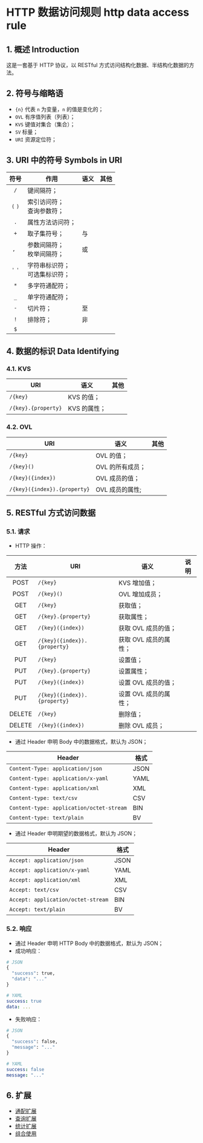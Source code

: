 # HTTP 数据访问规则 http data access rule

## 1. 概述 Introduction

这是一套基于 HTTP 协议，以 RESTful 方式访问结构化数据、半结构化数据的方法。

## 2. 符号与缩略语

- `{n}` 代表 `n` 为变量，`n` 的值是变化的；
- `OVL` 有序值列表（列表）；
- `KVS` 键值对集合（集合）；
- `SV` 标量；
- `URI` 资源定位符；

## 3. URI 中的符号 Symbols in URI

|  符号   | 作用                             | 语义 | 其他 |
| :-----: | -------------------------------- | ---- | ---- |
|   `/`   | 键间隔符；                       |      |      |
| `(` `)` | 索引访问符；<br>查询参数符；     |      |      |
|   `.`   | 属性方法访问符；                 |      |      |
|   `+`   | 取子集符号；                     | 与   |      |
|  `, `   | 参数间隔符；<br>枚举间隔符；     | 或   |      |
| `'` `'` | 字符串标识符；<br>可选集标识符； |      |      |
|   `*`   | 多字符通配符；                   |      |      |
|   `_`   | 单字符通配符；                   |      |      |
|   `-`   | 切片符；                         | 至   |      |
|   `!`   | 排除符；                         | 非   |      |
|   `$`   |                                  |      |      |

## 4. 数据的标识 Data Identifying

### 4.1. KVS

| URI                 | 语义         | 其他 |
| ------------------- | ------------ | ---- |
| `/{key}`            | KVS 的值；   |      |
| `/{key}.{property}` | KVS 的属性； |      |

### 4.2. OVL

| URI                          | 语义             | 其他 |
| ---------------------------- | ---------------- | ---- |
| `/{key}`                     | OVL 的值；       |      |
| `/{key}()`                   | OVL 的所有成员； |      |
| `/{key}({index})`            | OVL 成员的值；   |      |
| `/{key}({index}).{property}` | OVL 成员的属性;  |      |

## 5. RESTful 方式访问数据

### 5.1. 请求

- HTTP 操作：

|  方法  | URI                          | 语义                  | 说明 |
| :----: | ---------------------------- | --------------------- | ---- |
|  POST  | `/{key}`                     | KVS 增加值；          |      |
|  POST  | `/{key}()`                   | OVL 增加成员；        |      |
|  GET   | `/{key}`                     | 获取值；              |      |
|  GET   | `/{key}.{property}`          | 获取属性；            |      |
|  GET   | `/{key}({index})`            | 获取 OVL 成员的值；   |      |
|  GET   | `/{key}({index}).{property}` | 获取 OVL 成员的属性； |      |
|  PUT   | `/{key}`                     | 设置值；              |      |
|  PUT   | `/{key}.{property}`          | 设置属性；            |      |
|  PUT   | `/{key}({index})`            | 设置 OVL 成员的值；   |      |
|  PUT   | `/{key}({index}).{property}` | 设置 OVL 成员的属性； |      |
| DELETE | `/{key}`                     | 删除值；              |      |
| DELETE | `/{key}({index})`            | 删除 OVL 成员；       |      |

- 通过 Header 申明 Body 中的数据格式，默认为 JSON；

| Header                                   | 格式 |
| ---------------------------------------- | ---- |
| `Content-Type: application/json`         | JSON |
| `Content-type: application/x-yaml`       | YAML |
| `Content-type: application/xml`          | XML  |
| `Content-type: text/csv`                 | CSV  |
| `Content-type: application/octet-stream` | BIN  |
| `Content-type: text/plain`               | BV   |

- 通过 Header 申明期望的数据格式，默认为 JSON；

| Header                             | 格式 |
| ---------------------------------- | ---- |
| `Accept: application/json`         | JSON |
| `Accept: application/x-yaml`       | YAML |
| `Accept: application/xml`          | XML  |
| `Accept: text/csv`                 | CSV  |
| `Accept: application/octet-stream` | BIN  |
| `Accept: text/plain`               | BV   |


### 5.2. 响应

- 通过 Header 申明 HTTP Body 中的数据格式，默认为 JSON；
- 成功响应：

```python
# JSON
{
  "success": true,
  "data": "..."
}
````

```yaml
# YAML
success: true
data: ...
```

- 失败响应：

```python
# JSON
{
  "success": false,
  "message": "..."
}
```

```yaml
# YAML
success: false
message: "..."
```

## 6. 扩展

- [通配扩展](doc/wildcard.md)
- [查询扩展](doc/query.md)
- [统计扩展](doc/statistic.md)
- [组合使用](doc/mix.md)
